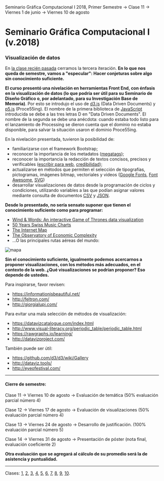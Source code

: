 Seminario Gráfica Computacional I 2018, Primer Semestre → Clase 11 → Viernes 1 de junio → Viernes 10 de agosto

# Seminario Gráfica Computacional I (v.2018)

### Visualización de datos

En [la clase recién pasada](https://github.com/profesorfaco/dgp502_10/) cerramos la tercera iteración. **En lo que nos queda de semestre, vamos a "especular": Hacer conjeturas sobre algo sin conocimiento suficiente.**

**El curso presentó una nivelación en herramientas Front End, con énfasis en la visualización de datos (lo que podría ser útil para su Seminario de Diseño Gráfico o, por adelantado, para su Investigación Base de Memoria)**. Por esto se introdujo el uso de [d3.js](https://d3js.org/) (Data Driven Documents) y [p5.js](https://p5js.org/es/) (Proce55ing). El nombre de la primera biblioteca de [JavaScript](https://www.javascript.com/learn/strings) introducida se debe a las tres letras D en "Data Driven Documents". El nombre de la segunda se debe una anécdota: cuando estaba todo listo para el lanzamiento de Processing se dieron cuenta que el dominio no estaba disponible, para salvar la situación usaron el dominio Proce55ing.

En la nivelación presentada, tuvieron la posibilidad de:

- familiarizarse con el framework Bootstrap;
- reconocer la importancia de los metadatos ([megatags](https://megatags.co/)); 
- reconocer la importancia la redacción de textos concisos, precisos y verificables ([escribir para web](https://www.nngroup.com/topic/writing-web/), [credibilidad](http://credibility.stanford.edu/guidelines/index.html));
- actualizarse en métodos que permiten el selección de tipografías, pictogramas, imágenes bitmap, vectoriales y videos ([Google Fonts](https://fonts.google.com/), [Font Awesome](https://fontawesome.com/), [SVG](https://developer.mozilla.org/en-US/docs/Web/SVG/Tutorial/Introduction))
- desarrollar visualizaciones de datos desde la programación de ciclos y condiciones, utilizando variables a las que podían asignar valores mediante consulta de documentos [CSV](https://es.wikipedia.org/wiki/Valores_separados_por_comas) y [JSON](https://es.wikipedia.org/wiki/JSON).

**Desde lo presentado, no sería sensato suponer que tienen el conocimiento suficiente como para programar:** 

- [Wind & Words: An interactive Game of Thrones data visualization](http://beta.wind-and-words.com/)
- [50 Years Swiss Music Charts](https://50-jahre-hitparade.ch/)
- [The Internet Map](http://internet-map.net/)
- [The Observatory of Economic Complexity](https://atlas.media.mit.edu/en/visualize/tree_map/hs92/export/chl/all/show/2016/)
- …O las principales rutas aéreas del mundo:

![mapa](https://cdn-images-1.medium.com/max/2000/1*3QWmqtaUPYW_hdNgQCf44g.png)

**Sin el conocimiento suficiente, igualmente podemos acercarnos a proponer visualizaciones, con los métodos más adecuados, en el contexto de la web. ¿Qué visualizaciones se podrían proponer? Eso depende de ustedes.**  

Para inspirarse, favor revisen:

- https://informationisbeautiful.net/
- http://feltron.com/
- http://giorgialupi.com/

Para evitar una mala selección de métodos de visualización:

- https://datavizcatalogue.com/index.html
- http://www.visual-literacy.org/periodic_table/periodic_table.html
- https://rawgraphs.io/learning/
- http://datavizproject.com/

También puede ser útil: 

- https://github.com/d3/d3/wiki/Gallery
- http://dataviz.tools/
- http://eyeofestival.com/

- - - - - - - - - 

#### Cierre de semestre:

Clase 11 → Viernes 10 de agosto → Evaluación de temática (50% evaluación parcial número 4) 

Clase 12 → Viernes 17 de agosto → Evaluación de visualizaciones (50% evaluación parcial número 4) 

Clase 13 → Viernes 24 de agosto → Desarrollo de justificación. (100% evaluación parcial número 5)

Clase 14 → Viernes 31 de agosto → Presentación de póster (nota final, evaluación coeficiente 2)

**Otra evaluación que se agregará al cálculo de su promedio será la de asistencia y puntualidad.** 

- - - - - - - - - 

Clases: [1](https://github.com/profesorfaco/dgp502_1/), [2](https://github.com/profesorfaco/dgp502_2/), [3](https://github.com/profesorfaco/dgp502_3/), [4](https://github.com/profesorfaco/dgp502_4/), [5](https://github.com/profesorfaco/dgp502_5/), [6](https://github.com/profesorfaco/dgp502_6/), [7](https://github.com/profesorfaco/dgp502_7/), [8](https://github.com/profesorfaco/dgp502_8/), [9](https://github.com/profesorfaco/dgp502_9/), [10](https://github.com/profesorfaco/dgp502_10/).
